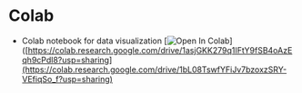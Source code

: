 # Colab
* Colab notebook for data visualization [![Open In Colab](https://colab.research.google.com/assets/colab-badge.svg)]([https://colab.research.google.com/drive/1asjGKK279q1IFtY9fSB4oAzEqh9cPdl8?usp=sharing](https://colab.research.google.com/drive/1bL08TswfYFiJv7bzoxzSRY-VEfiqSo_f?usp=sharing)
